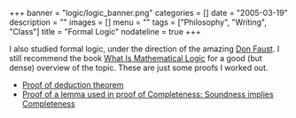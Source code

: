 +++
banner = "logic/logic_banner.png"
categories = []
date = "2005-03-19"
description = ""
images = []
menu = ""
tags = ["Philosophy", "Writing", "Class"]
title = "Formal Logic"
nodateline = true
+++

I also studied formal logic, under the direction of the amazing [Don Faust](https://www.nmu.edu/mathandcomputerscience/emeritus-faculty). I still recommend the book [What Is Mathematical Logic](https://www.amazon.com/Mathematical-Logic-Dover-Books-Mathematics/dp/0486264041) for a good (but dense) overview of the topic. These are just some proofs I worked out.

* [Proof of deduction theorem](/logic/lemstar2.pdf)
* [Proof of a lemma used in proof of Completeness: Soundness implies Completeness](/logic/dedthm.pdf)

